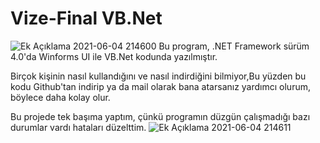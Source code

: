 # Vize-Final VB.Net

![Ek Açıklama 2021-06-04 214600](https://user-images.githubusercontent.com/42430554/120849110-5060bb80-c57e-11eb-81f5-fcf16932c84d.jpg)
Bu program, .NET Framework sürüm 4.0'da Winforms UI ile VB.Net kodunda yazılmıştır.


Birçok kişinin nasıl kullandığını ve nasıl indirdiğini bilmiyor,Bu yüzden bu kodu Github'tan indirip ya da mail olarak bana atarsanız yardımcı olurum, böylece daha kolay olur.

Bu projede tek başıma yaptım, çünkü programın düzgün çalışmadığı bazı durumlar vardı hataları düzelttim.
![Ek Açıklama 2021-06-04 214611](https://user-images.githubusercontent.com/42430554/120849159-61113180-c57e-11eb-8588-bf9a1e7428c2.jpg)
